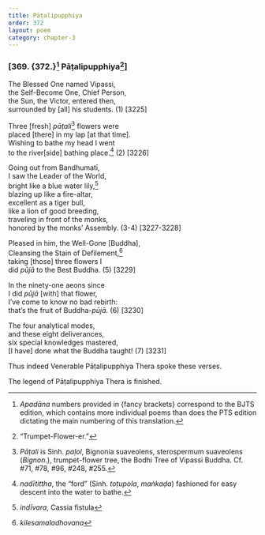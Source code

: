 ```yaml
---
title: Pāṭalipupphiya
order: 372
layout: poem
category: chapter-3
---
```


### \[369. {372.}[^1] Pāṭalipupphiya[^2]\]

The Blessed One named Vipassi,  
the Self-Become One, Chief Person,  
the Sun, the Victor, entered then,  
surrounded by \[all\] his students. (1) \[3225\]

Three \[fresh\] *pāṭali*[^3] flowers were  
placed \[there\] in my lap \[at that time\].  
Wishing to bathe my head I went  
to the river\[side\] bathing place.[^4] (2) \[3226\]

Going out from Bandhumatī,  
I saw the Leader of the World,  
bright like a blue water lily,[^5]  
blazing up like a fire-altar,  
excellent as a tiger bull,  
like a lion of good breeding,  
traveling in front of the monks,  
honored by the monks’ Assembly. (3-4) \[3227-3228\]

Pleased in him, the Well-Gone \[Buddha\],  
Cleansing the Stain of Defilement,[^6]  
taking \[those\] three flowers I  
did *pūjā* to the Best Buddha. (5) \[3229\]

In the ninety-one aeons since  
I did *pūjā* \[with\] that flower,  
I’ve come to know no bad rebirth:  
that’s the fruit of Buddha-*pūjā*. (6) \[3230\]

The four analytical modes,  
and these eight deliverances,  
six special knowledges mastered,  
\[I have\] done what the Buddha taught! (7) \[3231\]

Thus indeed Venerable Pāṭalipupphiya Thera spoke these verses.

The legend of Pāṭalipupphiya Thera is finished.

[^1]: *Apadāna* numbers provided in {fancy brackets} correspond to the BJTS edition, which contains more individual poems than does the PTS edition dictating the main numbering of this translation.

[^2]: “Trumpet-Flower-er.”

[^3]: *Pāṭali* is Sinh. *paḷol*, Bignonia suaveolens, sterospermum suaveolens (*Bignon.*), trumpet-flower tree, the Bodhi Tree of Vipassi Buddha. Cf. \#71, \#78, \#96, \#248, \#255.

[^4]: *nadītittha*, the “ford” (Sinh. *toṭupola*, *maṅkaḍa*) fashioned for easy descent into the water to bathe.

[^5]: *indīvara*, Cassia fistula

[^6]: *kilesamaladhovana*

